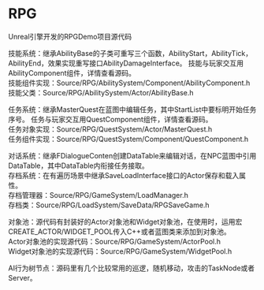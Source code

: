 # RPG

Unreal引擎开发的RPGDemo项目源代码


技能系统：继承AbilityBase的子类可重写三个函数，AbilityStart，AbilityTick，AbilityEnd，效果实现重写接口AbilityDamageInterface。
	技能与玩家交互用AbilityComponent组件，详情查看源码。  
技能组件实现：Source/RPG/AbilitySystem/Component/AbilityComponent.h  
技能父类：Source/RPG/AbilitySystem/Actor/AbilityBase.h  


任务系统：继承MasterQuest在蓝图中编辑任务，其中StartList中要标明开始任务序号。
	任务与玩家交互用QuestComponent组件，详情查看源码。  
任务对象实现：Source/RPG/QuestSystem/Actor/MasterQuest.h  
任务组件实现：Source/RPG/QuestSystem/Component/QuestComponent.h  


对话系统：继承FDialogueConten创建DataTable来编辑对话，在NPC蓝图中引用DataTable，其中DataTable内衔接任务接取。  
存档系统：在有遍历场景中继承SaveLoadInterface接口的Actor保存和载入属性。  
存档管理器：Source/RPG/GameSystem/LoadManager.h  
存档类：Source/RPG/LoadSystem/SaveData/RPGSaveGame.h  

对象池：源代码有封装好的Actor对象池和Widget对象池，在使用时，运用宏CREATE_ACTOR/WIDGET_POOL传入C++或者蓝图类来添加到对象池。  
Actor对象池的实现源代码：Source/RPG/GameSystem/ActorPool.h  
Widget对象池的实现源代码：Source/RPG/GameSystem/WidgetPool.h  

AI行为树节点：源码里有几个比较常用的巡逻，随机移动，攻击的TaskNode或者Server。  
